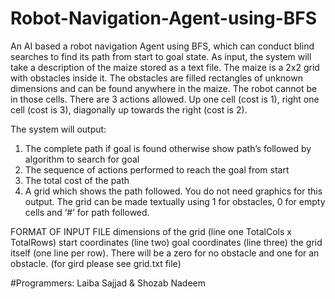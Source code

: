 # Robot-Navigation-Agent-using-BFS
An AI based a robot navigation Agent using BFS, which can conduct blind searches to find its path from start to goal
state. As input, the system will take a description of the maize stored as a text file. The maize is a 2x2
grid with obstacles inside it.
The obstacles are filled rectangles of unknown dimensions and can be found anywhere in the maize.
The robot cannot be in those cells. There are 3 actions allowed. Up one cell (cost is 1), right one cell
(cost is 3), diagonally up towards the right (cost is 2).

The system will output:
1. The complete path if goal is found otherwise show path’s followed by algorithm to search for
goal
2. The sequence of actions performed to reach the goal from start
3. The total cost of the path
4. A grid which shows the path followed. You do not need graphics for this output. The grid can
be made textually using 1 for obstacles, 0 for empty cells and ‘#’ for path followed.

FORMAT OF INPUT FILE
dimensions of the grid (line one TotalCols x TotalRows)
start coordinates (line two)
goal coordinates (line three)
the grid itself (one line per row). There will be a zero for no obstacle and one for an obstacle. (for gird please see grid.txt file)

#Programmers: Laiba Sajjad & Shozab Nadeem
